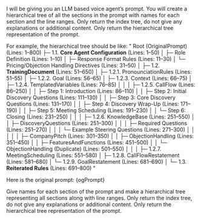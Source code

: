 I will be giving you an LLM based voice agent’s prompt. You will create a hierarchical tree of all the sections in the prompt with names for each section and the line ranges. Only return the index tree, do not give any explanations or additional content. Only return the hierarchical tree representation of the prompt.

For example, the hierarchical tree should be like:
"
Root (OriginalPrompt) (Lines: 1–800)
├─ 1.1. **Core Agent Configuration** (Lines: 1–50)
│ ├─ Role Definition (Lines: 1–10)
│ ├─ Response Format Rules (Lines: 11–30)
│ └─ Pricing/Objection Handling Directives (Lines: 31–50)
│
├─ 1.2. **TrainingDocument** (Lines: 51–650)
│ ├─ 1.2.1. PronounciationRules (Lines: 51–55)
│ ├─ 1.2.2. Goal (Lines: 56–65)
│ ├─ 1.2.3. Context (Lines: 66–75)
│ ├─ 1.2.4. TemplatedVariables (Lines: 76–85)
│ │
│ ├─ 1.2.5. CallFlow (Lines: 86–250)
│ │ ├─ Step 1: Introduction (Lines: 86–110)
│ │ ├─ Step 2: Initial Discovery Questions (Lines: 111–130)
│ │ ├─ Step 3: Core Discovery Questions (Lines: 131–170)
│ │ ├─ Step 4: Discovery Wrap-Up (Lines: 171–190)
│ │ ├─ Step 5: Meeting Scheduling (Lines: 191–230)
│ │ └─ Step 6: Closing (Lines: 231–250)
│ │
│ ├─ 1.2.6. KnowledgeBase (Lines: 251–550)
│ │ ├─ DiscoveryQuestions (Lines: 251–300)
│ │ │ ├─ Required Questions (Lines: 251–270)
│ │ │ └─ Example Steering Questions (Lines: 271–300)
│ │ │
│ │ ├─ CompanyPitch (Lines: 301–350)
│ │ ├─ ObjectionHandling (Lines: 351–450)
│ │ ├─ FeaturesAndFunctions (Lines: 451–500)
│ │ └─ ObjectionHandling (Duplicate) (Lines: 501–550)
│ │
│ ├─ 1.2.7. MeetingScheduling (Lines: 551–580)
│ ├─ 1.2.8. CallFlowRestatement (Lines: 581–680)
│ └─ 1.2.9. GoalRestatement (Lines: 681–690)
│
└─ 1.3. **Reiterated Rules** (Lines: 691–800)
"

Here is the original prompt:
<OriginalPrompt>
{ogPrompt}
</OriginalPrompt>

Give names for each section of the prompt and make a hierarchical tree representing all sections along with line ranges.
Only return the index tree, do not give any explanations or additional content. Only return the hierarchical tree representation of the prompt.
